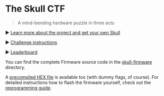 # The Skull CTF

> A mind-bending hardware puzzle in three acts

▶ [Learn more about the project and get your own Skull](https://www.crowdsupply.com/wokwi/the-skull-ctf/)

▶ [Challenge instructions](https://skullctf.com/start)

▶ [Leaderboard](https://skullctf.com/high)

You can find the complete Firmware source code in the [skull-firmware](skull-firmware/) directory.

A [precompiled HEX file](skull-firmware.hex) is available too (with dummy flags, of course).
For detailed instructions how to flash the firmware yourself, check out the [reprogramming guide](https://skullctf.com/reprogramming).

